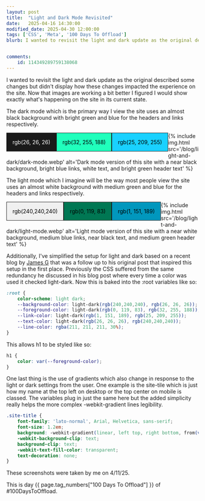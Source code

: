 ```yaml
---
layout: post
title:  "Light and Dark Mode Revisited"
date:   2025-04-16 14:30:00
modified_date: 2025-04-30 12:00:00
tags: ['CSS', 'Meta', '100 Days To Offload']
blurb: I wanted to revisit the light and dark update as the original described some changes but didn't display how these changes impacted the experience on the site. Now that images are working a bit better I figured I would show exactly what's happening on the site in its current state.


comments:
    id: 114349289759138068
---
```


<style>
.box {
  float: left;
  /* height: 50px; */
  /* width: 50px; */
  padding: 15px;
  text-align: center;
  vertical-align: center;
  margin-bottom: 15px;
  border: 1px solid light-dark(rgb(26, 26, 26), rgb(240,240,240));
  color: black;
  /* clear: both; */
}
.white {background-color: rgb(240,240,240);}
.black {background-color: rgb(26, 26, 26);color:white;}
.medium-green {background-color: rgb(0, 119, 83);}
.bright-green {background-color: rgb(32, 255, 188);}
.medium-blue {background-color: rgb(1, 151, 189);}
.bright-blue {background-color: rgb(25, 209, 255);}
</style>

I wanted to revisit the light and dark update as the original described some changes but didn't display how these changes impacted the experience on the site. Now that images are working a bit better I figured I would show exactly what's happening on the site in its current state.

The dark mode which is the primary way I view the site uses an almost black background with bright green and blue for the headers and links respectively.

<div class="box black">rgb(26, 26, 26)</div><div class="box bright-green">rgb(32, 255, 188)</div><div class="box bright-blue">rgb(25, 209, 255)</div>

{% include img.html src='/blog/light-and-dark/dark-mode.webp' alt='Dark mode version of this site with a near black background, bright blue links, white text, and bright green header text' %}

The light mode which I imagine will be the way most people view the site uses an almost white background with medium green and blue for the headers and links respectively.

<div class="box white">rgb(240,240,240)</div><div class="box medium-green">rgb(0, 119, 83)</div><div class="box medium-blue">rgb(1, 151, 189)</div>

{% include img.html src='/blog/light-and-dark/light-mode.webp' alt='Light mode version of this site with a near white background, medium blue links, near black text, and medium green header text' %}

Additionally, I've simplified the setup for light and dark based on a recent blog by [James G] that was a follow up to his original post that inspired this setup in the first place. Previously the CSS suffered from the same redundancy he discussed in his blog post where every time a color was used it checked light-dark. Now this is baked into the :root variables like so:

~~~ css
:root {
    color-scheme: light dark;
    --background-color: light-dark(rgb(240,240,240), rgb(26, 26, 26));
    --foreground-color: light-dark(rgb(0, 119, 83), rgb(32, 255, 188));
    --link-color: light-dark(rgb(1, 151, 189), rgb(25, 209, 255));
    --text-color: light-dark(rgb(26, 26, 26), rgb(240,240,240));
    --line-color: rgba(211, 211, 211, 30%);
}
~~~

This allows h1 to be styled like so:

~~~ css
h1 {
    color: var(--foreground-color);
} 
~~~

One last thing is the use of gradients which also change in response to the light or dark settings from the user. One example is the site-tile which is just how my name at the top left on desktop or the top center on mobile is classed. The variables plug in just the same here but the added simplicity really helps the more complex -webkit-gradient lines legibility.

~~~ css 
.site-title {
    font-family: 'lato-normal', Arial, Helvetica, sans-serif;
    font-size: 1.2em;
    background: -webkit-gradient(linear, left top, right bottom, from(var(--foreground-color)), to(var(--link-color)));
    -webkit-background-clip: text;
    background-clip: text;
    -webkit-text-fill-color: transparent;
    text-decoration: none;
}
~~~

These screenshots were taken by me on 4/11/25.

This is day {{ page.tag_numbers["100 Days To Offload"] }}  of #100DaysToOffload.

[James G]: https://jamesg.blog/2025/04/03/light-dark-root